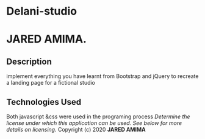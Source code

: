 # Delani-studio
# JARED AMIMA.
## Description
implement everything you have learnt from Bootstrap and jQuery to recreate a landing page for a fictional studio 
## Technologies Used
Both javascript &css were used in the programing process
*Determine the license under which this application can be used.  See below for more details on licensing.*
Copyright (c) 2020 **JARED AMIMA**
  
